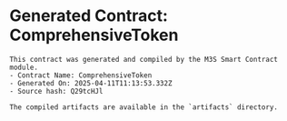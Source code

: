 # Generated Contract: ComprehensiveToken

    This contract was generated and compiled by the M3S Smart Contract module.
    - Contract Name: ComprehensiveToken
    - Generated On: 2025-04-11T11:13:53.332Z
    - Source hash: Q29tcHJl

    The compiled artifacts are available in the `artifacts` directory.
    